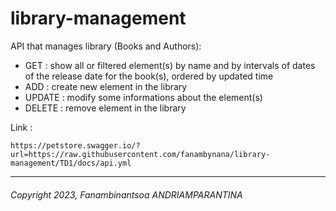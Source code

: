 # library-management

API that manages library (Books and Authors):
- GET : show all or filtered element(s) by name and by intervals of dates of the release date for the book(s), ordered by updated time
- ADD : create new element in the library
- UPDATE : modify some informations about the element(s)
- DELETE : remove element in the library

Link :
```
https://petstore.swagger.io/?url=https://raw.githubusercontent.com/fanambynana/library-management/TD1/docs/api.yml
```
---
###### Copyright 2023, Fanambinantsoa ANDRIAMPARANTINA